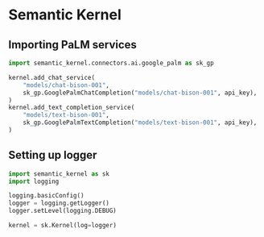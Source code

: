 # Semantic Kernel

## Importing PaLM services

```python
import semantic_kernel.connectors.ai.google_palm as sk_gp

kernel.add_chat_service(
    "models/chat-bison-001",
    sk_gp.GooglePalmChatCompletion("models/chat-bison-001", api_key),
)
kernel.add_text_completion_service(
    "models/text-bison-001", 
    sk_gp.GooglePalmTextCompletion("models/text-bison-001", api_key),
)
```

## Setting up logger

```python
import semantic_kernel as sk
import logging

logging.basicConfig()
logger = logging.getLogger()
logger.setLevel(logging.DEBUG)

kernel = sk.Kernel(log=logger)
```